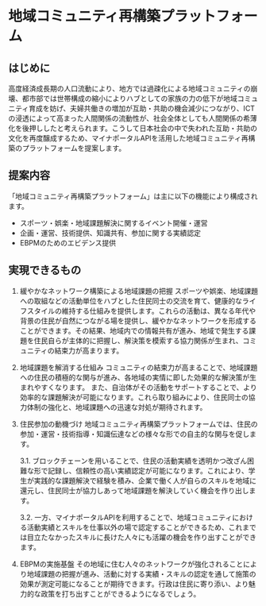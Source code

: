 # 地域コミュニティ再構築プラットフォーム

## はじめに
高度経済成長期の人口流動により、地方では過疎化による地域コミュニティの崩壊、都市部では世帯構成の縮小によりハブとしての家族の力の低下が地域コミュニティ育成を妨げ、夫婦共働きの増加が互助・共助の機会減少につながり、ICTの浸透によって高まった人間関係の流動性が、社会全体としても人間関係の希薄化を後押ししたと考えられます。こうして日本社会の中で失われた互助・共助の文化を再度醸成するため、マイナポータルAPIを活用した地域コミュニティ再構築のプラットフォームを提案します。

## 提案内容
「地域コミュニティ再構築プラットフォーム」は主に以下の機能により構成されます。
- スポーツ・娯楽・地域課題解決に関するイベント開催・運営
- 企画・運営、技術提供、知識共有、参加に関する実績認定
- EBPMのためのエビデンス提供


## 実現できるもの
 
1. 緩やかなネットワーク構築による地域課題の把握
スポーツや娯楽、地域課題への取組などの活動単位をハブとした住民同士の交流を育て、健康的なライフスタイルの維持する仕組みを提供します。これらの活動は、異なる年代や背景の住民が自然につながる場を提供し、緩やかなネットワークを形成することができます。その結果、地域内での情報共有が進み、地域で発生する課題を住民自らが主体的に把握し、解決策を模索する協力関係が生まれ、コミュニティの結束力が高まります。
 
2. 地域課題を解消する仕組み
コミュニティの結束力が高まることで、地域課題への住民の積極的な関与が進み、各地域の実情に即した効果的な解決策が生まれやすくなります。
また、自治体がその活動をサポートすることで、より効率的な課題解決が可能になります。これら取り組みにより、住民同士の協力体制の強化と、地域課題への迅速な対処が期待されます。

 
3. 住民参加の動機づけ
地域コミュニティ再構築プラットフォームでは、住民の参加・運営・技術指導・知識伝達などの様々な形での自主的な関与を促します。
 
    3.1. ブロックチェーンを用いることで、住民の活動実績を透明かつ改ざん困難な形で記録し、信頼性の高い実績認定が可能になります。これにより、学生が実践的な課題解決で経験を積み、企業で働く人が自らのスキルを地域に還元し、住民同士が協力しあって地域課題を解決していく機会を作り出します。
 
    3.2. 一方、マイナポータルAPIを利用することで、地域コミュニティにおける活動実績とスキルを仕事以外の場で認定することができるため、これまでは目立たなかったスキルに長けた人々にも活躍の機会を作り出すことができます。

4. EBPMの実施基盤
その地域に住む人々のネットワークが強化されることにより地域課題の把握が進み、活動に対する実績・スキルの認定を通して施策の効果が測定可能になることが期待できます。行政は住民に寄り添い、より魅力的な政策を打ち出すことができるようになるでしょう。


